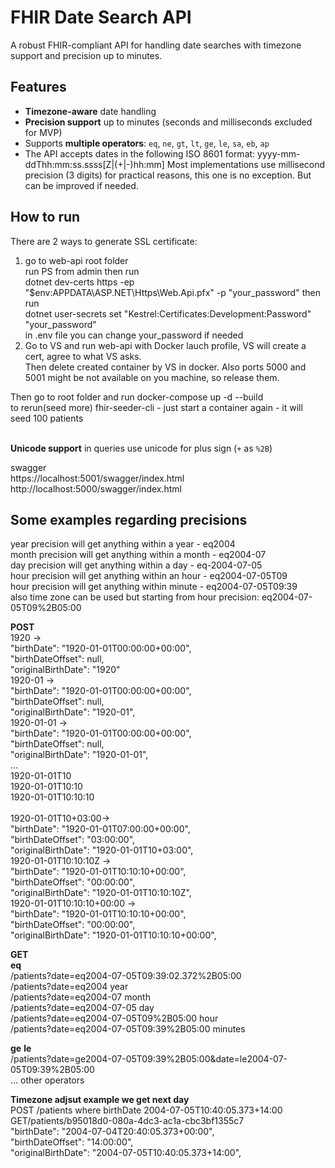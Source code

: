 # FHIR Date Search API

A robust FHIR-compliant API for handling date searches with timezone support and precision up to minutes.

## Features

- **Timezone-aware** date handling
- **Precision support** up to minutes (seconds and milliseconds excluded for MVP)
- Supports **multiple operators**: `eq`, `ne`, `gt`, `lt`, `ge`, `le`, `sa`, `eb`, `ap`
- The API accepts dates in the following ISO 8601 format: yyyy-mm-ddThh:mm:ss.ssss[Z|(+|-)hh:mm] Most implementations use millisecond precision (3 digits) for practical reasons, this one is no exception. But can be improved if needed.

## How to run
There are 2 ways to generate SSL certificate:<br>
1) go to web-api root folder<br>
run PS from admin then run<br>
dotnet dev-certs https -ep "$env:APPDATA\ASP.NET\Https\Web.Api.pfx" -p "your_password"
then run<br>
dotnet user-secrets set "Kestrel:Certificates:Development:Password" "your_password"<br>
in .env file you can change your_password if needed
2) Go to VS and run web-api with Docker lauch profile, VS will create a cert, agree to what VS asks.<br>
Then delete created container by VS in docker. Also ports 5000 and 5001 might be not available on you machine, so release them.<br>

Then go to root folder and run docker-compose up -d --build<br>
to rerun(seed more) fhir-seeder-cli - just start a container again - it will seed 100 patients<br><br>

**Unicode support** in queries use unicode for plus sign (`+` as `%2B`)
  
swagger<br>
https://localhost:5001/swagger/index.html<br>
http://localhost:5000/swagger/index.html<br>

## Some examples regarding precisions
year precision will get anything within a year - eq2004<br>
month precision will get anything within a month - eq2004-07<br>
day precision will get anything within a day - eq-2004-07-05<br>
hour precision will get anything within an hour - eq2004-07-05T09<br>
hour precision will get anything within minute - eq2004-07-05T09:39<br>
also time zone can be used but starting from hour precision: eq2004-07-05T09%2B05:00

**POST**<br>
1920  -><br>
"birthDate": "1920-01-01T00:00:00+00:00",<br>
"birthDateOffset": null,<br>
"originalBirthDate": "1920"<br>
1920-01 -><br>
"birthDate": "1920-01-01T00:00:00+00:00",<br>
"birthDateOffset": null,<br>
"originalBirthDate": "1920-01",<br>
1920-01-01 -><br>
"birthDate": "1920-01-01T00:00:00+00:00",<br>
"birthDateOffset": null,<br>
"originalBirthDate": "1920-01-01",<br>
...<br>
1920-01-01T10<br>
1920-01-01T10:10<br>
1920-01-01T10:10:10<br>
<br>
1920-01-01T10+03:00-><br>
"birthDate": "1920-01-01T07:00:00+00:00",<br>
"birthDateOffset": "03:00:00",<br>
"originalBirthDate": "1920-01-01T10+03:00",<br>
1920-01-01T10:10:10Z -><br>
"birthDate": "1920-01-01T10:10:10+00:00",<br>
"birthDateOffset": "00:00:00",<br>
"originalBirthDate": "1920-01-01T10:10:10Z",<br>
1920-01-01T10:10:10+00:00 -><br>
"birthDate": "1920-01-01T10:10:10+00:00",<br>
"birthDateOffset": "00:00:00",<br>
"originalBirthDate": "1920-01-01T10:10:10+00:00",<br>

**GET**<br>
**eq**<br>
/patients?date=eq2004-07-05T09:39:02.372%2B05:00<br>
/patients?date=eq2004 year<br>
/patients?date=eq2004-07 month<br>
/patients?date=eq2004-07-05 day<br>
/patients?date=eq2004-07-05T09%2B05:00 hour<br>
/patients?date=eq2004-07-05T09:39%2B05:00 minutes<br>

**ge** **le**<br>
/patients?date=ge2004-07-05T09:39%2B05:00&date=le2004-07-05T09:39%2B05:00<br>
...
other operators

**Timezone adjsut example we get next day**<br>
POST /patients where birthDate 2004-07-05T10:40:05.373+14:00<br>
GET/patients/b95018d0-080a-4dc3-ac1a-cbc3bf1355c7<br>
"birthDate": "2004-07-04T20:40:05.373+00:00",<br>
"birthDateOffset": "14:00:00",<br>
"originalBirthDate": "2004-07-05T10:40:05.373+14:00",<br>
